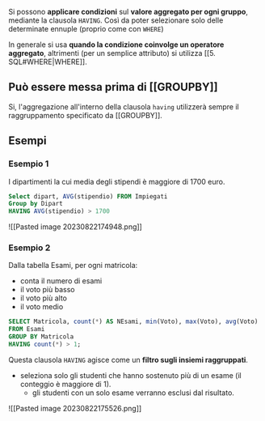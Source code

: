 Si possono **applicare condizioni** sul **valore aggregato per ogni gruppo**, mediante la clausola `HAVING`. Così da poter selezionare solo delle determinate ennuple (proprio come con `WHERE`)

In generale si usa **quando la condizione coinvolge un operatore aggregato**, altrimenti (per un semplice attributo) si utilizza [[5. SQL#WHERE|WHERE]].

## Può essere messa prima di [[GROUPBY]]
Si, l'aggregazione all'interno della clausola `having` utilizzerà sempre il raggruppamento specificato da [[GROUPBY]].

## Esempi
### Esempio 1
I dipartimenti la cui media degli stipendi è maggiore di 1700 euro.

```sql
Select dipart, AVG(stipendio) FROM Impiegati  
Group by Dipart  
HAVING AVG(stipendio) > 1700
```

![[Pasted image 20230822174948.png]]

### Esempio 2
Dalla tabella Esami, per ogni matricola:
- conta il numero di esami
- il voto più basso
- il voto più alto
- il voto medio

```sql
SELECT Matricola, count(*) AS NEsami, min(Voto), max(Voto), avg(Voto) 
FROM Esami  
GROUP BY Matricola  
HAVING count(*) > 1;
```

Questa clausola `HAVING` agisce come un **filtro sugli insiemi raggruppati**. 
- seleziona solo gli studenti che hanno sostenuto più di un esame (il conteggio è maggiore di 1). 
	- gli studenti con un solo esame verranno esclusi dal risultato.

![[Pasted image 20230822175526.png]]